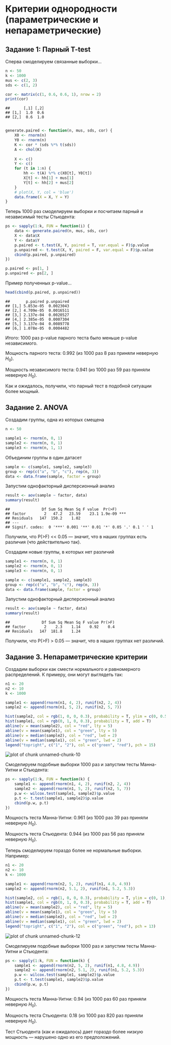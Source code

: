 Критерии однородности (параметрические и непараметрические)
==========================================================
Задание 1: Парный T-test
------------------------

Сперва смоделируем связанные выборки...

```r
n <- 50
k <- 1000
mus <- c(2, 3)
sds <- c(1, 2)

cor <- matrix(c(1, 0.6, 0.6, 1), nrow = 2)
print(cor)
```

```
##      [,1] [,2]
## [1,]  1.0  0.6
## [2,]  0.6  1.0
```

```r

generate.paired <- function(n, mus, sds, cor) {
    X0 <- rnorm(n)
    Y0 <- rnorm(n)
    K <- cor * (sds %*% t(sds))
    A <- chol(K)
    
    X <- c()
    Y <- c()
    for (t in 1:n) {
        hh <- t(A) %*% c(X0[t], Y0[t])
        X[t] <- hh[1] + mus[1]
        Y[t] <- hh[2] + mus[2]
    }
    # plot(X, Y, col = 'blue')
    data.frame(X = X, Y = Y)
}
```


Теперь 1000 раз смоделируем выборки и посчитаем парный и независимый тесты Стьюдента:

```r
ps <- sapply(1:k, FUN = function(i) {
    data <- generate.paired(n, mus, sds, cor)
    X <- data$X
    Y <- data$Y
    p.paired <- t.test(X, Y, paired = T, var.equal = F)$p.value
    p.unpaired <- t.test(X, Y, paired = F, var.equal = F)$p.value
    cbind(p.paired, p.unpaired)
})

p.paired <- ps[1, ]
p.unpaired <- ps[2, ]
```


Пример полученных p-value...

```r
head(cbind(p.paired, p.unpaired))
```

```
##       p.paired p.unpaired
## [1,] 5.853e-05  0.0023043
## [2,] 4.709e-05  0.0016511
## [3,] 2.137e-04  0.0020527
## [4,] 2.385e-05  0.0007304
## [5,] 3.137e-04  0.0089778
## [6,] 1.078e-05  0.0004482
```


Итого: 1000 раз p-value парного теста было меньше p-value независимого.

Мощность парного теста: 0.992 (из 1000 раз 8 раз приняли неверную $H_0$).

Мощность независимого теста: 0.941 (из 1000 раз 59 раз приняли неверную $H_0$).

Как и ожидалось, получили, что парный тест в подобной ситуации более мощный.

Задание 2. ANOVA
----------------
Cоздадим группы, одна из которых смещена

```r
n <- 50

sample1 <- rnorm(n, 0, 1)
sample2 <- rnorm(n, 0, 1)
sample3 <- rnorm(n, 1, 1)
```

Объединим группы в один датасет

```r
sample <- c(sample1, sample2, sample3)
group <- rep(c("a", "b", "c"), rep(n, 3))
data <- data.frame(sample, factor = group)
```

Запустим однофакторный дисперсионный анализ

```r
result <- aov(sample ~ factor, data)
summary(result)
```

```
##              Df Sum Sq Mean Sq F value  Pr(>F)    
## factor        2   47.2   23.59    23.1 1.9e-09 ***
## Residuals   147  150.2    1.02                    
## ---
## Signif. codes:  0 '***' 0.001 '**' 0.01 '*' 0.05 '.' 0.1 ' ' 1
```

Получили, что P(>F) << 0.05 — значит, что в наших группах есть различия (что действительно так).

Создадим новые группы, в которых нет различий

```r
sample1 <- rnorm(n, 0, 1)
sample2 <- rnorm(n, 0, 1)
sample3 <- rnorm(n, 0, 1)
```


```r
sample <- c(sample1, sample2, sample3)
group <- rep(c("a", "b", "c"), rep(n, 3))
data <- data.frame(sample, factor = group)
```

Запустим однофакторный дисперсионный анализ

```r
result <- aov(sample ~ factor, data)
summary(result)
```

```
##              Df Sum Sq Mean Sq F value Pr(>F)
## factor        2    2.3    1.14    0.92    0.4
## Residuals   147  181.8    1.24
```

Получили, что P(>F) > 0.05 — значит, что в наших группах нет различий.


Задание 3. Непараметрические критерии
-------------------------------------
Создадим выборки как смести нормального и равномерного распределений. К примеру, они могут выглядеть так:

```r
n1 <- 20
n2 <- 10
k <- 1000

sample1 <- append(rnorm(n1, 4, 2), runif(n2, 2, 4))
sample2 <- append(rnorm(n1, 5, 2), runif(n2, 5, 7))

hist(sample2, col = rgb(1, 0, 0, 0.3), probability = T, ylim = c(0, 0.5), main = "Samples")
hist(sample1, col = rgb(0, 1, 0, 0.3), probability = T, add = T)
abline(v = mean(sample2), col = "red", lty = 5)
abline(v = mean(sample1), col = "green", lty = 5)
abline(v = median(sample2), col = "red", lwd = 2)
abline(v = median(sample1), col = "green", lwd = 2)
legend("topright", c("1", "2"), col = c("green", "red"), pch = 15)
```

![plot of chunk unnamed-chunk-10](figure/unnamed-chunk-10.png) 

Смоделируем подобные выборки 1000 раз и запустим тесты Манна-Уитни и Стьюдента:

```r
ps <- sapply(1:k, FUN = function(k) {
    sample1 <- append(rnorm(n1, 4, 2), runif(n2, 2, 4))
    sample2 <- append(rnorm(n1, 5, 2), runif(n2, 5, 7))
    p.w <- wilcox.test(sample1, sample2)$p.value
    p.t <- t.test(sample1, sample2)$p.value
    cbind(p.w, p.t)
})
```


Мощность теста Манна-Уитни: 0.961 (из 1000 раз 39 раз приняли неверную $H_0$).

Мощность теста Стьюдента: 0.944 (из 1000 раз 56 раз приняли неверную $H_0$).

Теперь смоделируем гораздо более не нормальные выборки.
Например: 

```r
n1 <- 20
n2 <- 10
k <- 1000

sample1 <- append(rnorm(n2, 5, 2), runif(n1, 4.8, 4.9))
sample2 <- append(rnorm(n2, 5.1, 2), runif(n1, 5.2, 5.3))

hist(sample2, col = rgb(1, 0, 0, 0.3), probability = T, ylim = c(0, 1), main = "Samples")
hist(sample1, col = rgb(0, 1, 0, 0.3), probability = T, add = T)
abline(v = mean(sample2), col = "red", lty = 5)
abline(v = mean(sample1), col = "green", lty = 5)
abline(v = median(sample2), col = "red", lwd = 2)
abline(v = median(sample1), col = "green", lwd = 2)
legend("topright", c("1", "2"), col = c("green", "red"), pch = 13)
```

![plot of chunk unnamed-chunk-12](figure/unnamed-chunk-12.png) 

Смоделируем подобные выборки 1000 раз и запустим тесты Манна-Уитни и Стьюдента:

```r
ps <- sapply(1:k, FUN = function(k) {
    sample1 <- append(rnorm(n2, 5, 2), runif(n1, 4.8, 4.9))
    sample2 <- append(rnorm(n2, 5.1, 2), runif(n1, 5.2, 5.3))
    p.w <- wilcox.test(sample1, sample2)$p.value
    p.t <- t.test(sample1, sample2)$p.value
    cbind(p.w, p.t)
})
```


Мощность теста Манна-Уитни: 0.94 (из 1000 раз 60 раз приняли неверную $H_0$).

Мощность теста Стьюдента: 0.18 (из 1000 раз 820 раз приняли неверную $H_0$).

Тест Стьюдента (как и ожидалось) дает гораздо более низкую мощность — нарушено одно из его предположений.
